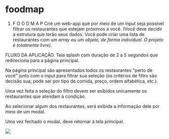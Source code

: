 # foodmap

1. F O O D M A P
Crie um web-app que por meio de um input seja possível filtrar os restaurantes que estejam próximos a você. (Você deve decidir a estrutura que terão seus dados. Você pode criar uma lista de restaurantes com um *array ou um objeto, de forma individual. O projeto é totalmente livre)*.

FLUXO DA APLICAÇÃO.
Tela splash com duração de 2 a 5 segundos que redireciona para a página principal.

Na página principal são apresentados todos os restaurantes "perto de você" junto com o input para filtrar sua seleção (os critérios de filtro são decisão sua; pode ser por tipo de comida, preço, ordem alfabética, etc.).


Uma vez feita a seleção do filtro devem ser exibidos unicamente os restaurantes que atendam à condição.

Ao selecionar algum dos restaurantes, será exibida a informação dele por meio de um modal.

Uma vez fechado o modal, deve retornar à tela principal.

<img src="tela 1.png">